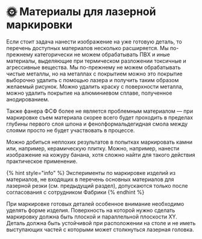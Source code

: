 # 🌞 Материалы для лазерной маркировки

Если стоит задача нанести изображение на уже готовую деталь, то перечень доступных материалов несколько расширяется. Мы по-прежнему категорически не можем обрабатывать ПВХ и иные материалы, выделяющие при термическом разложении токсичные и агрессивные вещества. Мы по-прежнему не можем обрабатывать чистые металлы, но на металлах с покрытием можно это покрытие выборочно удалить с помощью лазера и получить таким образом желаемый рисунок. Можно удалить краску с поверхности металла, можно удалить покрытие на алюминиевом сплаве, полученное анодированием.&#x20;

Также фанера ФСФ более не является проблемным материалом — при маркировке съем материала скорее всего будет проходить в пределах глубины первого слоя шпона и фенолформальдегидная смола между слоями просто не будет участвовать в процессе.&#x20;

Можно добиться неплохих результатов в попытках маркировать камни или, например, керамическую  плитку. Можно, например, нанести изображение на кожуру банана, хотя сложно найти для такого действия практическое применение.

{% hint style="info" %}
Эксперименты по маркировке изделий из материалов, не входящих в перечень основных материалов для лазерной резки (см. предыдущий раздел), допускаются только после согласования с сотрудником Фабрики
{% endhint %}

При маркировке готовых деталей особенное внимание необходимо уделять форме изделия. Поверхность на которой нужно сделать маркировку должна быть плоской и параллельной плоскости XY. Деталь должна быть устойчивой  при расположении на столе и не иметь выступающих частей с которыми может столкнуться лазерная головка.&#x20;
